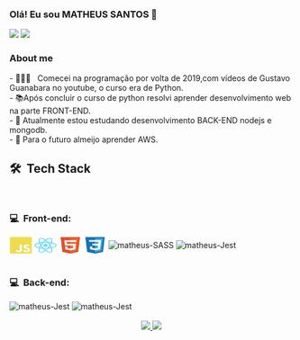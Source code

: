 ### Olá! Eu sou MATHEUS SANTOS 👋
<div>
 <a href="https://www.instagram.com/m2t_santos/" target="_blank"><img src="https://img.shields.io/badge/-Instagram-%23E4405F?style=for-the-badge&logo=instagram&logoColor=white" target="_blank"></a>
  <a href="https://www.linkedin.com/in/matheus-santos-67301020b/" target="_blank"><img src="https://img.shields.io/badge/-LinkedIn-%230077B5?style=for-the-badge&logo=linkedin&logoColor=white" target="_blank"></a> 
 </div>
 <div>
 <h3>About me</h3>
 - 👨🏻‍💻 &nbsp Comecei na programação por volta de 2019,com vídeos de Gustavo Guanabara no youtube, o curso era de Python.
  <br>
 - 📚Após concluir o curso de python resolvi aprender desenvolvimento web na parte FRONT-END.
  <BR>
 - 📗 Atualmente estou estudando desenvolvimento BACK-END nodejs e mongodb.
    <br>
 - 📖 Para o futuro almeijo aprender AWS.


</div>
 <h2> 🛠 &nbsp;Tech Stack</h2>
 <div style="display: inline_block"><br>
  <h3>💻 &nbsp;Front-end:</h3>
  <img align="center" alt="matheus-Js" height="30" width="40" src="https://raw.githubusercontent.com/devicons/devicon/master/icons/javascript/javascript-plain.svg">
  <img align="center" alt="matheus-React" height="30" width="40" src="https://raw.githubusercontent.com/devicons/devicon/master/icons/react/react-original.svg">
  <img align="center" alt="matheus-HTML" height="30" width="40" src="https://raw.githubusercontent.com/devicons/devicon/master/icons/html5/html5-original.svg">
  <img align="center" alt="matheus-CSS" height="30" width="40" src="https://raw.githubusercontent.com/devicons/devicon/master/icons/css3/css3-original.svg">
 <img  align="center" alt="matheus-SASS"  height="30" width="40" src="https://cdn.jsdelivr.net/gh/devicons/devicon/icons/sass/sass-original.svg" />
  <img align="center" alt="matheus-Jest" height="30" width="40" src="https://cdn.jsdelivr.net/gh/devicons/devicon/icons/jest/jest-plain.svg" />
 </div>
 <br>
 <div  style="display: inline_block">
<h3>💻 &nbsp;Back-end:</h3>
 
 <img align="center" alt="matheus-Jest" height="40" width="50"  src="https://cdn.jsdelivr.net/gh/devicons/devicon/icons/nodejs/nodejs-original-wordmark.svg" />
 <img align="center" alt="matheus-Jest" height="40" width="50"  src="https://cdn.jsdelivr.net/gh/devicons/devicon/icons/mongodb/mongodb-original-wordmark.svg" />

</div>
<br>
 
 <div align="center">
  <a href="https://github.com/web-Matheus">
  <img height="180em" src="https://github-readme-stats.vercel.app/api?username=web-Matheus&show_icons=true&theme=gruvbox&include_all_commits=true&count_private=true"/>
  <img height="180em" src="https://github-readme-stats.vercel.app/api/top-langs/?username=web-Matheus&layout=compact&langs_count=7&theme=gruvbox"/>
</div>

  
 


